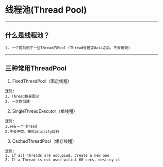 # 线程池(Thread Pool)
---

## 什么是线程池？
```
1. 一个提前创了一些Thread的Pool (Thread处理完data之后，不会销毁)
```
---
## 三种常用ThreadPool<br>

1. FixedThreadPool（固定线程）
```
逻辑: 
1. Thread数量固定
2. 一次性创建
```

2. SingleThreadExecutor（单线程）
```
逻辑: 
1.只有一个Thread
2.不会冲突，按照priority运行
```


3. CachedThreadPool（缓存线程）
```
逻辑: 
1. if all Threads are occupied, Create a new one
2. If a Thread is not used witint 60 secs, destroy it
```
